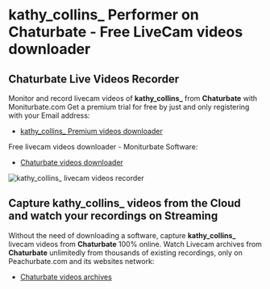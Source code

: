 # kathy_collins_ Performer on Chaturbate - Free LiveCam videos downloader

## Chaturbate Live Videos Recorder

Monitor and record livecam videos of **kathy_collins_** from **Chaturbate** with Moniturbate.com
Get a premium trial for free by just and only registering with your Email address:
* [kathy_collins_ Premium videos downloader](https://moniturbate.com/request-demo-licence-key.html)

Free livecam videos downloader - Moniturbate Software:
* [Chaturbate videos downloader](https://moniturbate.com/moniturbate-download-software.html)

![kathy_collins_ livecam videos recorder](https://peachurnet.com/templates/moniturbate-software.png)


## Capture kathy_collins_ videos from the Cloud and watch your recordings on Streaming

Without the need of downloading a software, capture **kathy_collins_** livecam videos from **Chaturbate** 100% online.
Watch Livecam archives from **Chaturbate** unlimitedly from thousands of existing recordings, only on Peachurbate.com and its websites network:
* [Chaturbate videos archives](https://peachurnet.com/)